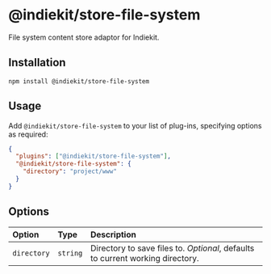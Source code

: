 # @indiekit/store-file-system

File system content store adaptor for Indiekit.

## Installation

`npm install @indiekit/store-file-system`

## Usage

Add `@indiekit/store-file-system` to your list of plug-ins, specifying options as required:

```json
{
  "plugins": ["@indiekit/store-file-system"],
  "@indiekit/store-file-system": {
    "directory": "project/www"
  }
}
```

## Options

| Option      | Type     | Description                                                                    |
| :---------- | :------- | :----------------------------------------------------------------------------- |
| `directory` | `string` | Directory to save files to. _Optional_, defaults to current working directory. |
